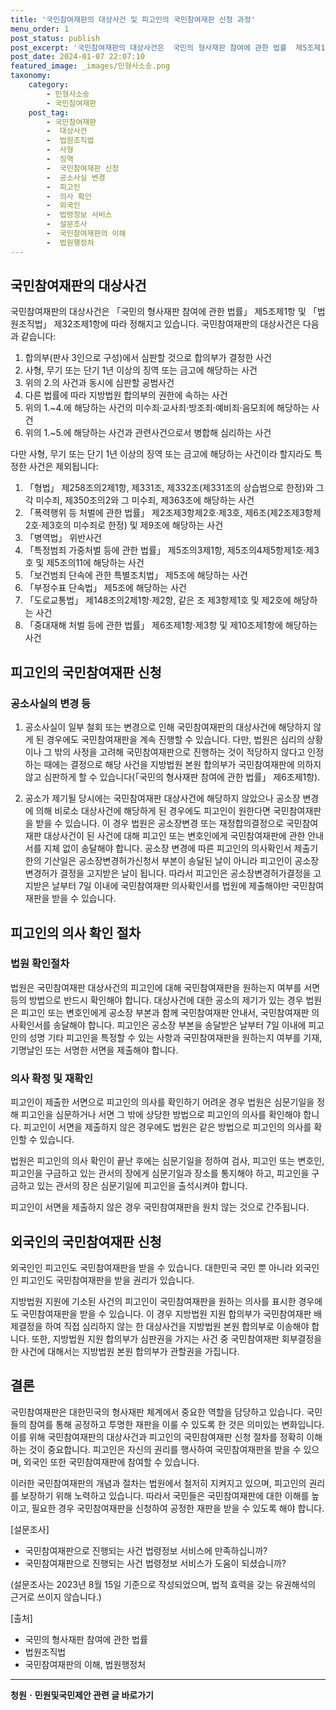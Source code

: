 ```yaml
---
title: '국민참여재판의 대상사건 및 피고인의 국민참여재판 신청 과정'
menu_order: 1
post_status: publish
post_excerpt: '국민참여재판의 대상사건은  국민의 형사재판 참여에 관한 법률  제5조제1항 및  법원조직법  제32조제1항에 따라 정해지고 있습니다. 국민참여재판의 대상사건은 다음과 같습니다 '
post_date: 2024-01-07 22:07:10
featured_image: _images/민형사소송.png
taxonomy:
    category:
        - 민형사소송
        - 국민참여재판
    post_tag:
        - 국민참여재판
        -  대상사건
        -  법원조직법
        -  사형
        -  징역
        -  국민참여재판 신청
        -  공소사실 변경
        -  피고인
        -  의사 확인
        -  외국인
        -  법령정보 서비스
        -  설문조사
        -  국민참여재판의 이해
        -  법원행정처
---
```



## 국민참여재판의 대상사건

국민참여재판의 대상사건은 「국민의 형사재판 참여에 관한 법률」 제5조제1항 및 「법원조직법」 제32조제1항에 따라 정해지고 있습니다. 국민참여재판의 대상사건은 다음과 같습니다:

1. 합의부(판사 3인으로 구성)에서 심판할 것으로 합의부가 결정한 사건
2. 사형, 무기 또는 단기 1년 이상의 징역 또는 금고에 해당하는 사건
3. 위의 2.의 사건과 동시에 심판할 공범사건
4. 다른 법률에 따라 지방법원 합의부의 권한에 속하는 사건
5. 위의 1.~4.에 해당하는 사건의 미수죄·교사죄·방조죄·예비죄·음모죄에 해당하는 사건
6. 위의 1.~5.에 해당하는 사건과 관련사건으로서 병합해 심리하는 사건

다만 사형, 무기 또는 단기 1년 이상의 징역 또는 금고에 해당하는 사건이라 할지라도 특정한 사건은 제외됩니다:

1. 「형법」 제258조의2제1항, 제331조, 제332조(제331조의 상습범으로 한정)와 그 각 미수죄, 제350조의2와 그 미수죄, 제363조에 해당하는 사건
2. 「폭력행위 등 처벌에 관한 법률」 제2조제3항제2호·제3호, 제6조(제2조제3항제2호·제3호의 미수죄로 한정) 및 제9조에 해당하는 사건
3. 「병역법」 위반사건
4. 「특정범죄 가중처벌 등에 관한 법률」 제5조의3제1항, 제5조의4제5항제1호·제3호 및 제5조의11에 해당하는 사건
5. 「보건범죄 단속에 관한 특별조치법」 제5조에 해당하는 사건
6. 「부정수표 단속법」 제5조에 해당하는 사건
7. 「도로교통법」 제148조의2제1항·제2항, 같은 조 제3항제1호 및 제2호에 해당하는 사건
8. 「중대재해 처벌 등에 관한 법률」 제6조제1항·제3항 및 제10조제1항에 해당하는 사건

## 피고인의 국민참여재판 신청

### 공소사실의 변경 등

1) 공소사실이 일부 철회 또는 변경으로 인해 국민참여재판의 대상사건에 해당하지 않게 된 경우에도 국민참여재판을 계속 진행할 수 있습니다. 다만, 법원은 심리의 상황이나 그 밖의 사정을 고려해 국민참여재판으로 진행하는 것이 적당하지 않다고 인정하는 때에는 결정으로 해당 사건을 지방법원 본원 합의부가 국민참여재판에 의하지 않고 심판하게 할 수 있습니다(「국민의 형사재판 참여에 관한 법률」 제6조제1항).

2) 공소가 제기될 당시에는 국민참여재판 대상사건에 해당하지 않았으나 공소장 변경에 의해 비로소 대상사건에 해당하게 된 경우에도 피고인이 원한다면 국민참여재판을 받을 수 있습니다. 이 경우 법원은 공소장변경 또는 재정합의결정으로 국민참여재판 대상사건이 된 사건에 대해 피고인 또는 변호인에게 국민참여재판에 관한 안내서를 지체 없이 송달해야 합니다. 공소장 변경에 따른 피고인의 의사확인서 제출기한의 기산일은 공소장변경허가신청서 부본이 송달된 날이 아니라 피고인이 공소장변경허가 결정을 고지받은 날이 됩니다. 따라서 피고인은 공소장변경허가결정을 고지받은 날부터 7일 이내에 국민참여재판 의사확인서를 법원에 제출해야만 국민참여재판을 받을 수 있습니다.

## 피고인의 의사 확인 절차

### 법원 확인절차

법원은 국민참여재판 대상사건의 피고인에 대해 국민참여재판을 원하는지 여부를 서면 등의 방법으로 반드시 확인해야 합니다. 대상사건에 대한 공소의 제기가 있는 경우 법원은 피고인 또는 변호인에게 공소장 부본과 함께 국민참여재판 안내서, 국민참여재판 의사확인서를 송달해야 합니다. 피고인은 공소장 부본을 송달받은 날부터 7일 이내에 피고인의 성명 기타 피고인을 특정할 수 있는 사항과 국민참여재판을 원하는지 여부를 기재, 기명날인 또는 서명한 서면을 제출해야 합니다. 

### 의사 확정 및 재확인

피고인이 제출한 서면으로 피고인의 의사를 확인하기 어려운 경우 법원은 심문기일을 정해 피고인을 심문하거나 서면 그 밖에 상당한 방법으로 피고인의 의사를 확인해야 합니다. 피고인이 서면을 제출하지 않은 경우에도 법원은 같은 방법으로 피고인의 의사를 확인할 수 있습니다. 

법원은 피고인의 의사 확인이 끝난 후에는 심문기일을 정하여 검사, 피고인 또는 변호인, 피고인을 구금하고 있는 관서의 장에게 심문기일과 장소를 통지해야 하고, 피고인을 구금하고 있는 관서의 장은 심문기일에 피고인을 출석시켜야 합니다. 

피고인이 서면을 제출하지 않은 경우 국민참여재판을 원치 않는 것으로 간주됩니다.

## 외국인의 국민참여재판 신청

외국인인 피고인도 국민참여재판을 받을 수 있습니다. 대한민국 국민 뿐 아니라 외국인인 피고인도 국민참여재판을 받을 권리가 있습니다. 

지방법원 지원에 기소된 사건의 피고인이 국민참여재판을 원하는 의사를 표시한 경우에도 국민참여재판을 받을 수 있습니다. 이 경우 지방법원 지원 합의부가 국민참여재판 배제결정을 하여 직접 심리하지 않는 한 대상사건을 지방법원 본원 합의부로 이송해야 합니다. 또한, 지방법원 지원 합의부가 심판권을 가지는 사건 중 국민참여재판 회부결정을 한 사건에 대해서는 지방법원 본원 합의부가 관할권을 가집니다.

## 결론


국민참여재판은 대한민국의 형사재판 체계에서 중요한 역할을 담당하고 있습니다. 국민들의 참여를 통해 공정하고 투명한 재판을 이룰 수 있도록 한 것은 의미있는 변화입니다. 이를 위해 국민참여재판의 대상사건과 피고인의 국민참여재판 신청 절차를 정확히 이해하는 것이 중요합니다. 피고인은 자신의 권리를 행사하여 국민참여재판을 받을 수 있으며, 외국인 또한 국민참여재판에 참여할 수 있습니다.

이러한 국민참여재판의 개념과 절차는 법원에서 철저히 지켜지고 있으며, 피고인의 권리를 보장하기 위해 노력하고 있습니다. 따라서 국민들은 국민참여재판에 대한 이해를 높이고, 필요한 경우 국민참여재판을 신청하여 공정한 재판을 받을 수 있도록 해야 합니다.

[설문조사]

- 국민참여재판으로 진행되는 사건 법령정보 서비스에 만족하십니까?
- 국민참여재판으로 진행되는 사건 법령정보 서비스가 도움이 되셨습니까?

(설문조사는 2023년 8월 15일 기준으로 작성되었으며, 법적 효력을 갖는 유권해석의 근거로 쓰이지 않습니다.)

[출처]
- 국민의 형사재판 참여에 관한 법률
- 법원조직법
- 국민참여재판의 이해, 법원행정처
<!-- wp:separator -->
<hr class="wp-block-separator has-alpha-channel-opacity"/>
<!-- /wp:separator -->

<!-- wp:group {"backgroundColor":"base","layout":{"type":"constrained"}} -->
<div class="wp-block-group has-base-background-color has-background"><!-- wp:paragraph {"align":"center","fontSize":"medium"} -->
<p class="has-text-align-center has-large-font-size"><strong>청원ㆍ민원및국민제안 관련 글 바로가기</strong></p>
<!-- /wp:paragraph -->


<!-- wp:latest-posts
{"categories":[{"id":7340,"count":19,"description":"","link":"https://uknowlaw.com/category/%ec%b2%ad%ec%9b%90%e3%86%8d%eb%af%bc%ec%9b%90%eb%b0%8f%ea%b5%ad%eb%af%bc%ec%a0%9c%ec%95%88/","name":"청원ㆍ민원및국민제안","slug":"청원ㆍ민원및국민제안","taxonomy":"category","parent":0,"meta":[],"_links":{"self":[{"href":"https://uknowlaw.com/wp-json/wp/v2/categories/7340"}],"collection":[{"href":"https://uknowlaw.com/wp-json/wp/v2/categories"}],"about":[{"href":"https://uknowlaw.com/wp-json/wp/v2/taxonomies/category"}],"wp:post_type":[{"href":"https://uknowlaw.com/wp-json/wp/v2/posts?categories=7340"}],"curies":[{"name":"wp","href":"https://api.w.org/{rel}","templated":true}]}}],"postsToShow":100,"excerptLength":28,"postLayout":"grid","columns":2,"featuredImageAlign":"left","featuredImageSizeSlug":"large","fontSize":"small"} /--></div>
<!-- /wp:group -->